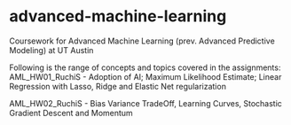 # advanced-machine-learning
Coursework for Advanced Machine Learning (prev. Advanced Predictive Modeling) at UT Austin 

Following is the range of concepts and topics covered in the assignments:  \
AML_HW01_RuchiS - Adoption of AI; Maximum Likelihood Estimate; Linear Regression with Lasso, Ridge and Elastic Net regularization

AML_HW02_RuchiS - Bias Variance TradeOff, Learning Curves, Stochastic Gradient Descent and Momentum 
